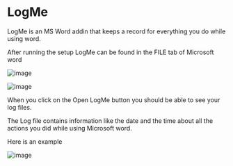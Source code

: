 # LogMe

LogMe is an MS Word addin that keeps a record for everything you do while using word.

After running the setup LogMe can be found in the FILE tab of Microsoft word

![image](https://user-images.githubusercontent.com/94911727/156038642-286f37d3-07ee-4dad-8ecc-576c5780ec40.png)


![image](https://user-images.githubusercontent.com/94911727/156038684-01174312-c105-42f9-b648-2795be7ab4f9.png)

When you click on the Open LogMe button you should be able to see your log files.

The Log file contains information like the date and the time about all the actions you did while using Microsoft word.

Here is an example 

![image](https://user-images.githubusercontent.com/94911727/156038759-1741fa87-2f31-4c4b-b7b1-babfe9706308.png)
